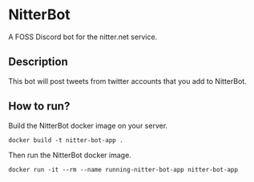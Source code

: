 # NitterBot
A FOSS Discord bot for the nitter.net service.

## Description
This bot will post tweets from twitter accounts that you add to NitterBot.

## How to run?
Build the NitterBot docker image on your server.

```
docker build -t nitter-bot-app .
```

Then run the NitterBot docker image.

```
docker run -it --rm --name running-nitter-bot-app nitter-bot-app
```